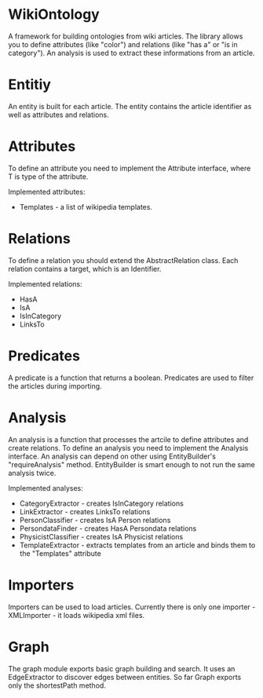 WikiOntology
============

A framework for building ontologies from wiki articles. The library allows you to define attributes (like "color") 
and relations (like "has a" or "is in category"). An analysis is used to extract these informations from an article.


Entitiy
=======

An entity is built for each article. The entity contains the article identifier as well as attributes and relations.

Attributes
==========

To define an attribute you need to implement the Attribute<T> interface, where T is type of the attribute.

Implemented attributes:
* Templates - a list of wikipedia templates.

Relations
=========

To define a relation you should extend the AbstractRelation class. Each relation contains a target, which is an Identifier.

Implemented relations:
* HasA
* IsA
* IsInCategory
* LinksTo

Predicates
==========

A predicate is a function that returns a boolean. Predicates are used to filter the articles during importing.

Analysis
========

An analysis is a function that processes the artcile to define attributes and create relations. To define an analysis you need to implement the Analysis interface. An analysis can depend on other using EntityBuilder's "requireAnalysis" method. EntityBuilder is smart enough to not run the same analysis twice.

Implemented analyses:
* CategoryExtractor - creates IsInCategory relations
* LinkExtractor - creates LinksTo relations
* PersonClassifier - creates IsA Person relations
* PersondataFinder - creates HasA Persondata relations
* PhysicistClassifier - creates IsA Physicist relations
* TemplateExtractor - extracts templates from an article and binds them to the "Templates" attribute

Importers
=========

Importers can be used to load articles. Currently there is only one importer - XMLImporter - it loads wikipedia xml files.

Graph
=====

The graph module exports basic graph building and search. It uses an EdgeExtractor to discover edges between entities. So far Graph exports only the shortestPath method.

